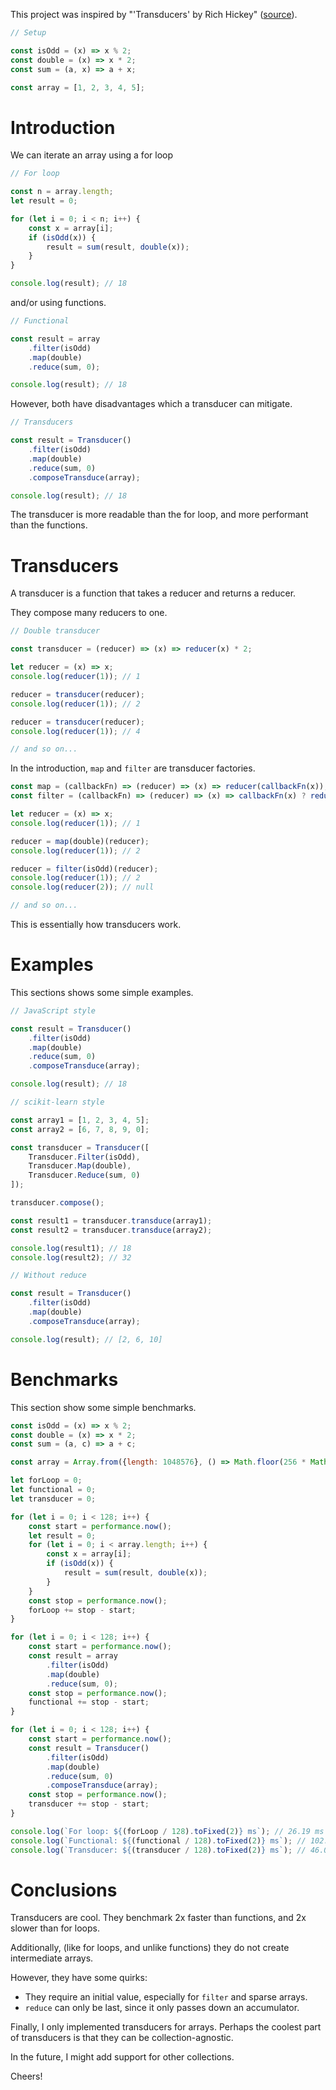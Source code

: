 This project was inspired by "'Transducers' by Rich Hickey" ([source](https://youtu.be/6mTbuzafcII?si=NoNGTIMgMWW49oOD)).

```javascript
// Setup

const isOdd = (x) => x % 2;
const double = (x) => x * 2;
const sum = (a, x) => a + x;

const array = [1, 2, 3, 4, 5];
```

# Introduction

We can iterate an array using a for loop

```javascript
// For loop

const n = array.length;
let result = 0;

for (let i = 0; i < n; i++) {
    const x = array[i];
    if (isOdd(x)) {
        result = sum(result, double(x));
    }
}

console.log(result); // 18
```

and/or using functions.

```javascript
// Functional

const result = array
    .filter(isOdd)
    .map(double)
    .reduce(sum, 0);

console.log(result); // 18
```

However, both have disadvantages which a transducer can mitigate.

```javascript
// Transducers

const result = Transducer()
    .filter(isOdd)
    .map(double)
    .reduce(sum, 0)
    .composeTransduce(array);

console.log(result); // 18
```

The transducer is more readable than the for loop, and more performant than the functions.

# Transducers

A transducer is a function that takes a reducer and returns a reducer.

They compose many reducers to one.

```javascript
// Double transducer

const transducer = (reducer) => (x) => reducer(x) * 2;

let reducer = (x) => x;
console.log(reducer(1)); // 1

reducer = transducer(reducer);
console.log(reducer(1)); // 2

reducer = transducer(reducer);
console.log(reducer(1)); // 4

// and so on...
```

In the introduction, `map` and `filter` are transducer factories.

```javascript
const map = (callbackFn) => (reducer) => (x) => reducer(callbackFn(x));
const filter = (callbackFn) => (reducer) => (x) => callbackFn(x) ? reducer(x) : null;

let reducer = (x) => x;
console.log(reducer(1)); // 1

reducer = map(double)(reducer);
console.log(reducer(1)); // 2

reducer = filter(isOdd)(reducer);
console.log(reducer(1)); // 2
console.log(reducer(2)); // null

// and so on...
```

This is essentially how transducers work.

# Examples

This sections shows some simple examples.

```javascript
// JavaScript style

const result = Transducer()
    .filter(isOdd)
    .map(double)
    .reduce(sum, 0)
    .composeTransduce(array);

console.log(result); // 18
```

```javascript
// scikit-learn style

const array1 = [1, 2, 3, 4, 5];
const array2 = [6, 7, 8, 9, 0];

const transducer = Transducer([
    Transducer.Filter(isOdd),
    Transducer.Map(double),
    Transducer.Reduce(sum, 0)
]);

transducer.compose();

const result1 = transducer.transduce(array1);
const result2 = transducer.transduce(array2);

console.log(result1); // 18
console.log(result2); // 32
```

```javascript
// Without reduce

const result = Transducer()
    .filter(isOdd)
    .map(double)
    .composeTransduce(array);

console.log(result); // [2, 6, 10]
```

# Benchmarks

This section show some simple benchmarks.

```javascript
const isOdd = (x) => x % 2;
const double = (x) => x * 2;
const sum = (a, c) => a + c;

const array = Array.from({length: 1048576}, () => Math.floor(256 * Math.random()));

let forLoop = 0;
let functional = 0;
let transducer = 0;

for (let i = 0; i < 128; i++) {
    const start = performance.now();
    let result = 0;
    for (let i = 0; i < array.length; i++) {
        const x = array[i];
        if (isOdd(x)) {
            result = sum(result, double(x));
        }
    }
    const stop = performance.now();
    forLoop += stop - start;
}

for (let i = 0; i < 128; i++) {
    const start = performance.now();
    const result = array
        .filter(isOdd)
        .map(double)
        .reduce(sum, 0);
    const stop = performance.now();
    functional += stop - start;
}

for (let i = 0; i < 128; i++) {
    const start = performance.now();
    const result = Transducer()
        .filter(isOdd)
        .map(double)
        .reduce(sum, 0)
        .composeTransduce(array);
    const stop = performance.now();
    transducer += stop - start;
}

console.log(`For loop: ${(forLoop / 128).toFixed(2)} ms`); // 26.19 ms
console.log(`Functional: ${(functional / 128).toFixed(2)} ms`); // 102.23 ms
console.log(`Transducer: ${(transducer / 128).toFixed(2)} ms`); // 46.09 ms
```

# Conclusions

Transducers are cool. They benchmark 2x faster than functions, and 2x slower than for loops.

Additionally, (like for loops, and unlike functions) they do not create intermediate arrays.

However, they have some quirks:
- They require an initial value, especially for `filter` and sparse arrays.
- `reduce` can only be last, since it only passes down an accumulator.

Finally, I only implemented transducers for arrays. Perhaps the coolest part of transducers is that they can be collection-agnostic.

In the future, I might add support for other collections.

Cheers!
